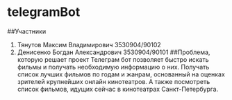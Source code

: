 # telegramBot
##Участники
1. Тянутов Максим Владимирович 3530904/90102
1. Денисенко Богдан Александрович 3530904/90101
##Проблема, которую решает проект
Телеграм бот позволяет быстро искать фильмы и получать необходимую информацию о них. Получать список лучших фильмов по годам и жанрам, основанный на оценках зрителей крупнейших онлайн кинотеатров. А также посмотреть список фильмов, идущих сейчас в кинотеатрах Санкт-Петербурга.
